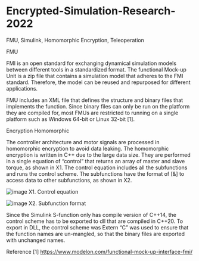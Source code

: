 # Encrypted-Simulation-Research-2022
FMU, Simulink, Homomorphic Encryption, Teleoperation

FMU 

FMI is an open standard for exchanging dynamical simulation models between different tools in a standardized format. The functional Mock-up Unit is a zip file that contains a simulation model that adheres to the FMI standard. Therefore, the model can be reused and repurposed for different applications.

FMU includes an XML file that defines the structure and binary files that implements the function. Since binary files can only be run on the platform they are compiled for, most FMUs are restricted to running on a single platform such as Windows 64-bit or Linux 32-bit [1]. 
 

Encryption Homomorphic 

The controller architecture and motor signals are processed in homomorphic encryption to avoid data leaking. The homomorphic encryption is written in C++ due to the large data size. They are performed in a single equation of “control” that returns an array of master and slave torque, as shown in X1. The control equation includes all the subfunctions and runs the control scheme. The subfunctions have the format of [&] to access data to other subfunctions, as shown in X2.  

![image](https://user-images.githubusercontent.com/107379730/175787018-4063cc50-936f-492a-a23a-62c76abf9049.png)  X1. Control equation

![image](https://user-images.githubusercontent.com/107379730/175787025-4a1805e9-8207-404b-a866-254e34cd3d00.png)  X2. Subfunction format

Since the Simulink S-function only has compile version of C++14, the control scheme has to be exported to dll that are compiled in C++20. To export in DLL, the control scheme was Extern “C” was used to ensure that the function names are un-mangled, so that the binary files are exported with unchanged names. 


Reference 
[1] https://www.modelon.com/functional-mock-up-interface-fmi/
